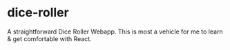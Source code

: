 # dice-roller
A straightforward Dice Roller Webapp.  This is most a vehicle for me to learn &amp; get comfortable with React.
